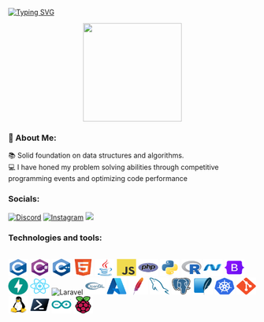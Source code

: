 [![Typing SVG](https://readme-typing-svg.demolab.com?font=Fira+Code&pause=1000&width=435&lines=Hey!+I'm+Luis+Autran.;Welcome+to+my+Github+Profile)](https://git.io/typing-svg)

<div style="display: flex; justify-content: center; align-items: center;">
    <img src="https://media.giphy.com/media/v1.Y2lkPTc5MGI3NjExcmE2cm90eGprNzVmbHdia2thMzNseTc2b3V1ejVuc2k6aTcyZmxiaiZlcD12MV9pbnRlcm5hbF9naWZfYnlfaWQmY3Q9Zw/br99SojJZ5rlfSYset/giphy.gif" width="200" height="200" align="right">

    
</div>



### 💫 About Me:
📚 Solid foundation on data structures and algorithms.<br> 💻 I have honed my problem solving abilities through competitive programming events and optimizing code performance


### Socials:
[![Discord](https://img.shields.io/badge/Discord-%237289DA.svg?logo=discord&logoColor=white)](https://discord.gg/Wildy6od) [![Instagram](https://img.shields.io/badge/Instagram-%23E4405F.svg?logo=Instagram&logoColor=white)](https://instagram.com/autran6od) <a href="mailto:luis.autran2@gmail.com"><img src="https://img.shields.io/badge/-Gmail-%23333?style=for-the-badge&logo=gmail&logoColor=white" target="_blank"></a>
### Technologies and tools:

<div style="display: inline_block"><br>
<img src="https://raw.githubusercontent.com/devicons/devicon/master/icons/c/c-original.svg" alt="C" height="35" width="40">
  <img src="https://raw.githubusercontent.com/devicons/devicon/master/icons/csharp/csharp-original.svg" alt="C#" height="35" width="40">
  <img src="https://raw.githubusercontent.com/devicons/devicon/master/icons/cplusplus/cplusplus-original.svg" alt="C++" height="35" width="40">
  <img src="https://raw.githubusercontent.com/devicons/devicon/master/icons/html5/html5-original.svg" alt="HTML5" height="35" width="40">
  <img src="https://raw.githubusercontent.com/devicons/devicon/master/icons/java/java-original.svg" alt="Java" height="35" width="40">
  <img src="https://raw.githubusercontent.com/devicons/devicon/master/icons/javascript/javascript-original.svg" alt="JavaScript" height="35" width="40">
  <img src="https://raw.githubusercontent.com/devicons/devicon/master/icons/php/php-original.svg" alt="PHP" height="35" width="40">
  <img src="https://raw.githubusercontent.com/devicons/devicon/master/icons/python/python-original.svg" alt="Python" height="35" width="40">
  <img src="https://raw.githubusercontent.com/devicons/devicon/master/icons/r/r-original.svg" alt="R" height="35" width="40">

  <!-- Frameworks y Librerías -->
  <img src="https://raw.githubusercontent.com/devicons/devicon/master/icons/dot-net/dot-net-original.svg" alt=".Net" height="35" width="40">
  <img src="https://raw.githubusercontent.com/devicons/devicon/master/icons/bootstrap/bootstrap-original.svg" alt="Bootstrap" height="35" width="40">
  <img src="https://raw.githubusercontent.com/devicons/devicon/master/icons/fastapi/fastapi-original.svg" alt="FastAPI" height="35" width="40">
  <img src="https://raw.githubusercontent.com/devicons/devicon/master/icons/react/react-original.svg" alt="React" height="35" width="40">
  <img src="https://cdn.jsdelivr.net/gh/devicons/devicon@latest/icons/laravel/laravel-original.svg" alt="Laravel" height="35" width="40">
  <img src="https://raw.githubusercontent.com/devicons/devicon/master/icons/opengl/opengl-original.svg" alt="OpenGL" height="35" width="40">

  <img src="https://raw.githubusercontent.com/devicons/devicon/master/icons/azure/azure-original.svg" alt="Azure" height="35" width="40">
  
  <!-- Herramientas de Desarrollo -->
  <img src="https://raw.githubusercontent.com/devicons/devicon/master/icons/apache/apache-original.svg" alt="Apache" height="35" width="40">
  <img src="https://raw.githubusercontent.com/devicons/devicon/master/icons/mysql/mysql-original.svg" alt="MySQL" height="35" width="40">
  <img src="https://raw.githubusercontent.com/devicons/devicon/master/icons/postgresql/postgresql-original.svg" alt="Postgres" height="35" width="40">
  <img src="https://raw.githubusercontent.com/devicons/devicon/master/icons/sqlite/sqlite-original.svg" alt="SQLite" height="35" width="40">
  <img src="https://raw.githubusercontent.com/devicons/devicon/master/icons/kubernetes/kubernetes-plain.svg" alt="Kubernetes" height="35" width="40">
  <img src="https://raw.githubusercontent.com/devicons/devicon/master/icons/git/git-original.svg" alt="GIT" height="35" width="40">
  <img src="https://raw.githubusercontent.com/devicons/devicon/master/icons/linux/linux-original.svg" alt="LINUX" height="35" width="40">
  <img src="https://raw.githubusercontent.com/devicons/devicon/master/icons/powershell/powershell-original.svg" alt="PowerShell" height="35" width="40">
  
  <!-- Hardware y Otros -->
  <img src="https://raw.githubusercontent.com/devicons/devicon/master/icons/arduino/arduino-original.svg" alt="Arduino" height="35" width="40">
  <img src="https://raw.githubusercontent.com/devicons/devicon/master/icons/raspberrypi/raspberrypi-original.svg" alt="Raspberry Pi" height="35" width="40">

</div><br>






